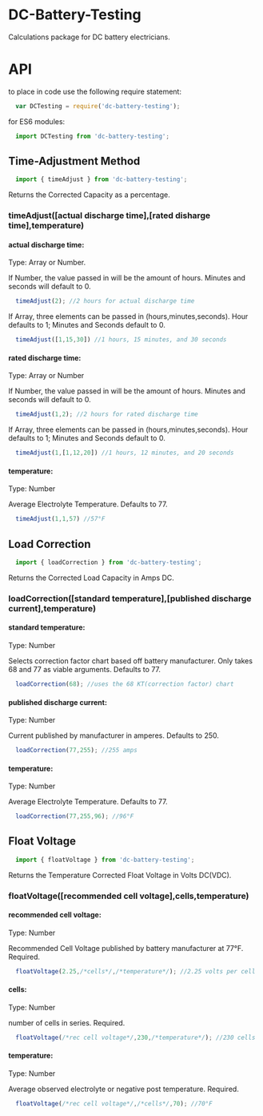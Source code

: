 # DC-Battery-Testing

Calculations package for DC battery electricians.

# API

to place in code use the following require statement:
```javascript
  var DCTesting = require('dc-battery-testing');
```

for ES6 modules:
```javascript
  import DCTesting from 'dc-battery-testing';
```

## Time-Adjustment Method

```javascript
  import { timeAdjust } from 'dc-battery-testing';
```

Returns the Corrected Capacity as a percentage.

### timeAdjust([actual discharge time],[rated disharge time],temperature)


#### actual discharge time:

Type: Array or Number. 

If Number, the value passed in will be the amount of hours. Minutes and seconds will default to 0.
```javascript
  timeAdjust(2); //2 hours for actual discharge time
```

If Array, three elements can be passed in (hours,minutes,seconds). Hour defaults to 1; Minutes and Seconds default to 0.
```javascript
  timeAdjust([1,15,30]) //1 hours, 15 minutes, and 30 seconds
```

#### rated discharge time:

Type: Array or Number

If Number, the value passed in will be the amount of hours. Minutes and seconds will default to 0.
```javascript
  timeAdjust(1,2); //2 hours for rated discharge time
```

If Array, three elements can be passed in (hours,minutes,seconds). Hour defaults to 1; Minutes and Seconds default to 0.
```javascript
  timeAdjust(1,[1,12,20]) //1 hours, 12 minutes, and 20 seconds
```

#### temperature:

Type: Number

Average Electrolyte Temperature. Defaults to 77.

```javascript
  timeAdjust(1,1,57) //57°F
```

## Load Correction

```javascript
  import { loadCorrection } from 'dc-battery-testing';
```

Returns the Corrected Load Capacity in Amps DC.


### loadCorrection([standard temperature],[published discharge current],temperature)

#### standard temperature:

Type: Number

Selects correction factor chart based off battery manufacturer. Only takes 68 and 77 as viable arguments. Defaults to 77.

```javascript
  loadCorrection(68); //uses the 68 KT(correction factor) chart
```

#### published discharge current:

Type: Number

Current published by manufacturer in amperes. Defaults to 250.

```javascript
  loadCorrection(77,255); //255 amps
```

#### temperature:

Type: Number

Average Electrolyte Temperature. Defaults to 77.

```javascript
  loadCorrection(77,255,96); //96°F
```

## Float Voltage

```javascript
  import { floatVoltage } from 'dc-battery-testing';
```

Returns the Temperature Corrected Float Voltage in Volts DC(VDC).

### floatVoltage([recommended cell voltage],cells,temperature)

#### recommended cell voltage:

Type: Number

Recommended Cell Voltage published by battery manufacturer at 77°F. Required.

```javascript
  floatVoltage(2.25,/*cells*/,/*temperature*/); //2.25 volts per cell
```

#### cells:

Type: Number

number of cells in series. Required.

```javascript
  floatVoltage(/*rec cell voltage*/,230,/*temperature*/); //230 cells
```

#### temperature: 

Type: Number

Average observed electrolyte or negative post temperature. Required.

```javascript
  floatVoltage(/*rec cell voltage*/,/*cells*/,70); //70°F
```




  



